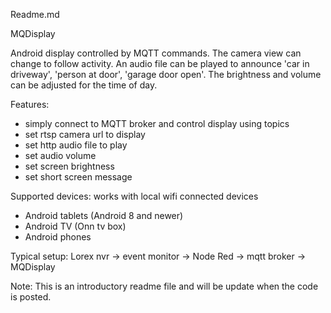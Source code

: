 Readme.md

MQDisplay

Android display controlled by MQTT commands.
The camera view can change to follow activity. An audio file can be played
to announce 'car in driveway', 'person at door', 'garage door open'. 
The brightness and volume can be adjusted for the time of day. 

Features:
- simply connect to MQTT broker and control display using topics
- set rtsp camera url to display
- set http audio file to play
- set audio volume
- set screen brightness
- set short screen message


Supported devices:
works with local wifi connected devices
- Android tablets (Android 8 and newer)
- Android TV (Onn tv box)
- Android phones

Typical setup:
Lorex nvr -> event monitor -> Node Red -> mqtt broker -> MQDisplay

Note:
This is an introductory readme file and will be update when the code is posted.








